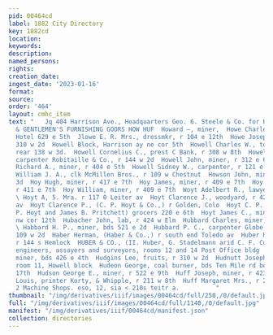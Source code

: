 ```yaml
---
pid: 00464cd
label: 1882 City Directory
key: 1882cd
location: 
keywords: 
description: 
named_persons: 
rights: 
creation_date: 
ingest_date: '2023-01-16'
format: 
source: 
order: '464'
layout: cmhc_item
text: "   Jq 404 Harrison Ave., Headquarters Geo. 6. Steele & Co. for HATS, CAPS,
  & GENTLEMEN'S FURNISHING GOORS HOW HUF  Howard —, miner,  Howe Charles W., Key Stone
  Hotel 629 e 5th  Jlowe E. R. Mrs., dressmkr, r 104 e 12th  Howe Joseph, miner, r
  310 w 2d  Howell Block, Harrison ay ne cor 5th  Howell Charles W., teamster, r al
  rear 138 w 3d.  Howell Cornelius C., prest C Bank, r 308 w 8th  Howell George H.,
  carpenter Robitaille & Co., r 144 w 2d  Howell John, miner, r 312 e 6th  Ifuwell
  Richard A., miner, r 404 e 5th  Howell Sidney W., carpenter, r 121 e 14th  Howie
  William J. A., clk McMillen Bros., r 109 w Chestnut  Howson John, miner, r 609 w
  3d  Hoy Hugh, miner, r 417 e 7th  Hoy James, miner, r 409 e 7th  Hoy John, miner,
  r 411 e 7th  Hoy William, miner, r 409 e 7th  Woyt Adelbert R., lawyer 220 e 6th
  \ Hoyt A, 5. Mra. r 117 0 Leiter av  Hoyt Clarence J., woodyard, r 427 Harrison
  av  Hoyt Clarence P., (C. P. Hoyt & Co.,) r Golden, Colo  Hoyt C. P. & Co., (Clarence
  P. Hoyt and James B. Pritchett) grocers 220 e 6th  Hoyt James C., miner, r Hazel
  nw cor 12th  Hubacher John, lab, r 424 w Elm  Hubbard Charles, miner, ry 393 ¢ 24
  \ Habbard H. P., miner, bds 521 e 2d  Hubbard P. C., carpenter Globe Theatre, r
  109 w 2d  Haber Herman, (Haber & Co.,) r south end Toledo av  Huber Rudolph, lab,
  r 144 s Hemlock  HUBER & CO., (II. Huber, G. Stadelmann arid C. F. Cuno,) mining
  engineers, assayers and surveyors, rooms 12 and 14 Post Office bldg  Huberton Matthew,
  miner, bds 426 e 4th  Hudgins Lee, fruits, r 310 w 2d  Hudnutt Joseph O., mine supt,
  room 11, Howell block  Hudeon George, coal burner, bds Ten Mile rd bet 16th and
  17th  Hudson George E., miner, r 522 e 9th  Huff Joseph, miner, r 423 e 12th  Huff
  Louis, printer Korty, & Whipple, r 211 w 8th  Huff Margaret Mrs., r 213 w 8th  Foundry
  2 Machine Shops. eso, 12, sia < 210s teitr a.          "
thumbnail: "/img/derivatives/iiif/images/00464cd/full/250,/0/default.jpg"
full: "/img/derivatives/iiif/images/00464cd/full/1140,/0/default.jpg"
manifest: "/img/derivatives/iiif/00464cd/manifest.json"
collection: directories
---
```

